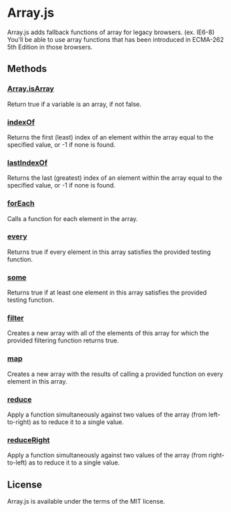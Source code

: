 # Array.js
Array.js adds fallback functions of array for legacy browsers. (ex. IE6-8)  
You'll be able to use array functions that has been introduced in ECMA-262 5th  Edition in those browsers.  

## Methods
### [Array.isArray](https://developer.mozilla.org/en-US/docs/JavaScript/Reference/Global_Objects/Array/isArray)
  Return true if a variable is an array, if not false.

### [indexOf](https://developer.mozilla.org/en-US/docs/JavaScript/Reference/Global_Objects/Array/indexOf)
  Returns the first (least) index of an element within the array equal to the specified value, or -1 if none is found.

### [lastIndexOf](https://developer.mozilla.org/en-US/docs/JavaScript/Reference/Global_Objects/Array/lastIndexOf)
  Returns the last (greatest) index of an element within the array equal to the specified value, or -1 if none is found.

### [forEach](https://developer.mozilla.org/en-US/docs/JavaScript/Reference/Global_Objects/Array/forEach)
  Calls a function for each element in the array.

### [every](https://developer.mozilla.org/en-US/docs/JavaScript/Reference/Global_Objects/Array/every)
  Returns true if every element in this array satisfies the provided testing function.

### [some](https://developer.mozilla.org/en-US/docs/JavaScript/Reference/Global_Objects/Array/some)
  Returns true if at least one element in this array satisfies the provided testing function.

### [filter](https://developer.mozilla.org/en-US/docs/JavaScript/Reference/Global_Objects/Array/filter)
  Creates a new array with all of the elements of this array for which the provided filtering function returns true.

### [map](https://developer.mozilla.org/en-US/docs/JavaScript/Reference/Global_Objects/Array/map)
  Creates a new array with the results of calling a provided function on every element in this array.

### [reduce](https://developer.mozilla.org/en-US/docs/JavaScript/Reference/Global_Objects/Array/Reduce)
  Apply a function simultaneously against two values of the array (from left-to-right) as to reduce it to a single value.

### [reduceRight](https://developer.mozilla.org/en-US/docs/JavaScript/Reference/Global_Objects/Array/ReduceRight)
  Apply a function simultaneously against two values of the array (from right-to-left) as to reduce it to a single value.

## License
Array.js is available under the terms of the MIT license.
